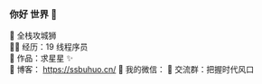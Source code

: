 ### 你好 世界 👋
🐧 全栈攻城狮 </br>
👨‍💻 经历：19 线程序员 </br>
🏡 作品：求星星 ✨ </br>
🌱 博客： https://ssbuhuo.cn/ 
👭 我的微信：
🛫 交流群：把握时代风口 </br>
